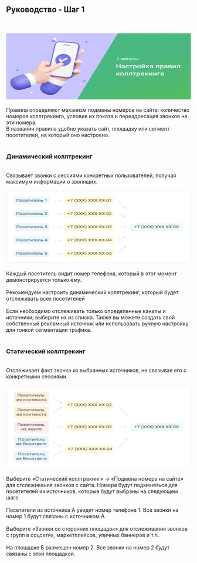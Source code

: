 ## Руководство - Шаг 1
<br>
<br>
<YoutubeIframeVideo src="https://www.youtube.com/embed/nVQ-Q4maz1s">
<img src="https://github.com/Scadar/onboarding_md/blob/main/static/call-tracking-pkt-img3.png?raw=true" alt="" width="100%" height="180px"/>
</YoutubeIframeVideo>
<br>
<br>
Правила определяют механизм подмены номеров на сайте: количество номеров коллтрекинга, условия их показа и переадресация звонков на эти номера.

<br>
В названии правила удобно указать сайт, площадку или сегмент посетителей, на который оно настроено.

<br>
<br>

### Динамический коллтрекинг
<br>
Связывает звонки с сессиями конкретных пользователей, получая максимум информации о звонящих.

<br>
<br>
<img src="https://github.com/Scadar/onboarding_md/blob/main/static/call-tracking-pkt-img1.png?raw=true" alt="" width="100%" height="196px"/>
<br>
<br>
Каждый посетитель видит номер телефона, который в этот момент демонстрируется только ему.

<br>
<br>
<Container>Рекомендуем настроить динамический коллтрекинг, который будет отслеживать всех посетителей</Container>
<br>
<br>
Если необходимо отслеживать только определенные каналы и источники, выберите их из списка. Также вы можете создать свой собственный рекламный источник или использовать ручную настройку для тонкой сегментации трафика.

<br>
<br>

### Статический коллтрекинг
<br>
Отслеживает факт звонка из выбранных источников, не связывая его с конкретными сессиями.

<br>
<br>
<img src="https://github.com/Scadar/onboarding_md/blob/main/static/call-tracking-pkt-img2.png?raw=true" alt="" width="100%" height="224px"/>
<br>
<br>
Выберите «Статический коллтрекинг» → «Подмена номера на сайте» для отслеживания звонков с сайта. Номера будут подменяться для посетителей из источников, которые будут выбраны на следующем шаге.

<br>
<br>
<Container>Посетители из источника А увидят номер телефона 1. Все звонки на номер 1 будут связаны с источником А.</Container>
<br>
<br>
Выберите «Звонки со сторонних площадок» для отслеживания звонков с групп в соцсетях, маркетплейсов, уличных баннеров и т.п.

<br>
<br>
<Container>На площадке Б размещен номер 2. Все звонки на номер 2 будут связаны с этой площадкой.</Container>